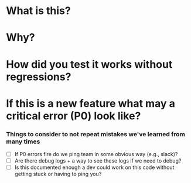 # What is this?

# Why?

# How did you test it works without  regressions?

# If this is a new feature what may a critical error (P0) look like? 

### Things to consider to not repeat mistakes we've learned from many times
- [ ] If P0 errors fire do we ping team in some obvious way (e.g., slack)? 
- [ ] Are there debug logs + a way to see these logs if we need to debug?
- [ ] Is this documented enough a dev could work on this code without getting stuck or having to ping you?
